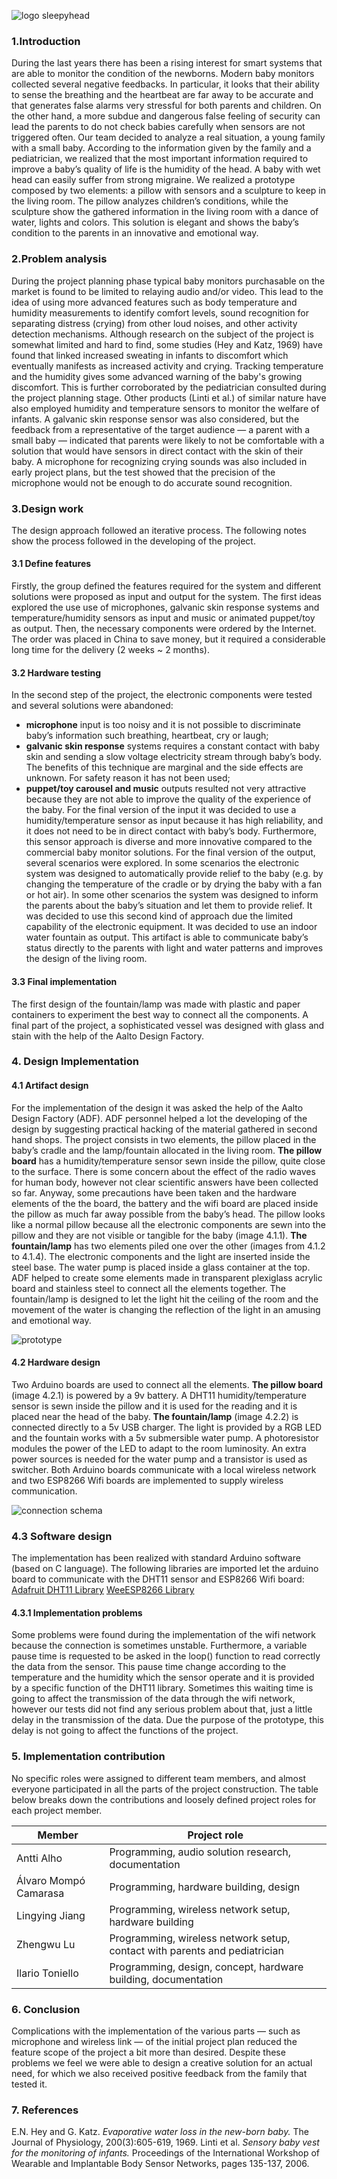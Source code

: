 <!---
# sleepyhead
* experimental interface for emotional connection between newborns and parents *
-->

![logo sleepyhead](https://raw.githubusercontent.com/ecodallaluna/sleepyhead/master/img/sleepyhead_intro.jpg)

### 1.Introduction 
During the last years there has been a rising interest for smart systems that are able to monitor the condition of the newborns. Modern baby monitors collected several negative feedbacks. In particular, it looks that their ability to sense the breathing and the heartbeat are far away to be accurate and that generates false alarms very stressful for both parents and children. On the other hand, a more subdue and dangerous false feeling of security can lead the parents to do not check babies carefully when sensors are not triggered often.
Our team decided to analyze a real situation, a young family with a small baby. According to the information given by the family and a pediatrician, we realized that the most important information required to improve a baby’s quality of life is the humidity of the head. A baby with wet head can easily suffer from strong migraine.
We realized a prototype composed by two elements: a pillow with sensors and a sculpture to keep in the living room. The pillow analyzes children’s conditions, while the sculpture show the gathered information in the living room with a dance of water, lights and colors. This solution is elegant and shows the baby’s condition to the parents in an innovative and emotional way.

### 2.Problem analysis
During the project planning phase typical baby monitors purchasable on the market is found to be limited to relaying audio and/or video. This lead to the idea of using more advanced features such as body temperature and humidity measurements to identify comfort levels, sound recognition for separating distress (crying) from other loud noises, and other activity detection mechanisms.
Although research on the subject of the project is somewhat limited and hard to find, some studies (Hey and Katz, 1969) have found that linked increased sweating in infants to discomfort which eventually manifests as increased activity and crying. Tracking temperature and the humidity gives some advanced warning of the baby's growing discomfort. This is further corroborated by the pediatrician consulted during the project planning stage. Other products (Linti et al.) of similar nature have also employed humidity and temperature sensors to monitor the welfare of infants.
A galvanic skin response sensor was also considered, but the feedback from a representative of the target audience — a parent with a small baby — indicated that parents were likely to not be comfortable with a solution that would have sensors in direct contact with the skin of their baby.
A microphone for recognizing crying sounds was also included in early project plans, but the test showed that the precision of the microphone would not be enough to do accurate sound recognition.

### 3.Design work
The design approach followed an iterative process. The following notes show the process followed in the developing of the project.

#### 3.1 Define features
Firstly, the group defined the features required for the system and different solutions were proposed as input and output for the system. The first ideas explored the use use of microphones, galvanic skin response systems and temperature/humidity sensors as input and music or animated puppet/toy as output. Then, the necessary components were ordered by the Internet. The order was placed in China to save money, but it required a considerable long time for the delivery (2 weeks ~ 2 months).

#### 3.2 Hardware testing
In the second step of the project, the electronic components were tested and several solutions were abandoned:
* **microphone** input is too noisy and it is not possible to discriminate baby’s information such breathing, heartbeat, cry or laugh;
* **galvanic skin response** systems requires a constant contact with baby skin and sending a slow voltage electricity stream through baby’s body. The benefits of this technique are marginal and the side effects are unknown. For safety reason it has not been used;
* **puppet/toy carousel and music** outputs resulted not very attractive because they are not able to improve the quality of the experience of the baby.
For the final version of the input it was decided to use a humidity/temperature sensor as input because it has high reliability, and it does not need to be in direct contact with baby’s body. Furthermore, this sensor approach is diverse and more innovative compared to the commercial baby monitor solutions.
For the final version of the output, several scenarios were explored. In some scenarios the electronic system was designed to automatically provide relief to the baby (e.g. by changing the temperature of the cradle or by drying the baby with a fan or hot air). In some other scenarios the system was designed to inform the parents about the baby’s situation and let them to provide relief. It was decided to use this second kind of approach due the limited capability of the electronic equipment. It was decided to use an indoor water fountain as output. This artifact is able to communicate baby’s status directly to the parents with light and water patterns and improves the design of the living room.

#### 3.3 Final implementation  
The first design of the fountain/lamp was made with plastic and paper containers to experiment the best way to connect all the components. A final part of the project, a sophisticated vessel was designed with glass and stain with the help of the Aalto Design Factory.

### 4. Design Implementation 
#### 4.1 Artifact design
For the implementation of the design it was asked the help of the Aalto Design Factory (ADF). ADF personnel helped a lot the developing of the design by suggesting practical hacking of the material gathered in second hand shops.
The project consists in two elements, the pillow placed in the baby’s cradle and the lamp/fountain allocated in the living room.
**The pillow board** has a humidity/temperature sensor sewn inside the pillow, quite close to the surface. 
There is some concern about the effect of the radio waves for human body, however not clear scientific answers have been collected so far. Anyway, some precautions have been taken and the hardware elements of the the board, the battery and the wifi board are placed inside the pillow as much far away possible from the baby’s head. The pillow looks like a normal pillow because all the electronic components are sewn into the pillow and they are not visible or tangible for the baby (image 4.1.1).
**The fountain/lamp** has two elements piled one over the other (images from 4.1.2 to 4.1.4). The electronic components and the light are inserted inside the steel base. The water pump is placed inside a glass container at the top.  ADF helped to create some elements made in transparent plexiglass acrylic board and stainless steel to connect all the elements together. The fountain/lamp is designed to let the light hit the ceiling of the room and the movement of the water is changing the reflection of the light in an amusing and emotional way.

![prototype](https://raw.githubusercontent.com/ecodallaluna/sleepyhead/master/img/sleepyhead_prototype.jpg)

#### 4.2 Hardware design
Two Arduino boards are used to connect all the elements.
**The pillow board** (image 4.2.1) is powered by a 9v battery. A DHT11 humidity/temperature sensor is sewn inside the pillow and it is used for the reading and it is placed near the head of the baby. 
**The fountain/lamp** (image 4.2.2) is connected directly to a 5v USB charger. The light is provided by a RGB LED and the fountain works with a 5v submersible water pump. A photoresistor modules the power of the LED to adapt to the room luminosity. An extra power sources is needed for the water pump and a transistor is used as switcher.
Both Arduino boards communicate with a local wireless network and two ESP8266 Wifi boards are implemented to supply wireless communication. 

![connection schema](https://raw.githubusercontent.com/ecodallaluna/sleepyhead/master/img/sleepyhead_schema.jpg)

### 4.3 Software design
The implementation has been realized with standard Arduino software (based on C language). The following libraries are imported let the arduino board to communicate with the DHT11 sensor and ESP8266 Wifi board:
[Adafruit DHT11 Library](https://learn.adafruit.com/dht)
[WeeESP8266 Library](https://github.com/itead/ITEADLIB_Arduino_WeeESP8266)

#### 4.3.1 Implementation problems
Some problems were found during the implementation of the wifi network because the connection is sometimes unstable. Furthermore, a variable pause time is requested to be asked in the loop() function to read correctly the data from the sensor. This pause time change according to the temperature and the humidity which the sensor operate and it is provided by a specific function of the DHT11 library. Sometimes this waiting time is going to affect the transmission of the data through the wifi network, however our tests did not find any serious problem about that, just a little delay in the transmission of the data. Due the purpose of the prototype, this delay is not going to affect the functions of the project. 

### 5. Implementation contribution
No specific roles were assigned to different team members, and almost everyone participated in all the parts of the project construction. The table below breaks down the contributions and loosely defined project roles for each project member.

Member | Project role
------------ | -------------
Antti Alho | Programming, audio solution research, documentation
Álvaro Mompó Camarasa | Programming, hardware building, design
Lingying Jiang | Programming, wireless network setup, hardware building
Zhengwu Lu | Programming, wireless network setup, contact with parents and pediatrician
Ilario Toniello | Programming, design, concept, hardware building, documentation

### 6. Conclusion
Complications with the implementation of the various parts — such as microphone and wireless link — of the initial project plan reduced the feature scope of the project a bit more than desired.
Despite these problems we feel we were able to design a creative solution for an actual need, for which we also received positive feedback from the family that tested it.

### 7. References
E.N. Hey and G. Katz. *Evaporative water loss in the new-born baby.* The Journal of Physiology, 200(3):605-619, 1969.
Linti et al. *Sensory baby vest for the monitoring of infants.* Proceedings of the International Workshop of Wearable and Implantable Body Sensor Networks, pages 135-137, 2006.

